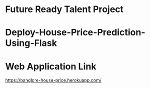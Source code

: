 # Future Ready Talent Project
# Deploy-House-Price-Prediction-Using-Flask

# Web Application Link
https://banglore-house-price.herokuapp.com/

